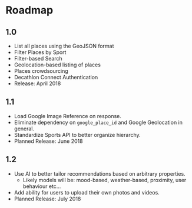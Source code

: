 # Roadmap

## 1.0
  * List all places using the GeoJSON format
  * Filter Places by Sport
  * Filter-based Search
  * Geolocation-based listing of places
  * Places crowdsourcing
  * Decathlon Connect Authentication
  * Release: April 2018


## 1.1
  * Load Google Image Reference on response.
  * Eliminate dependency on `google_place_id` and Google Geolocation in general.
  * Standardize Sports API to better organize hierarchy.
  * Planned Release: June 2018

## 1.2
  * Use AI to better tailor recommendations based on arbitrary properties.
      * Likely models will be: mood-based, weather-based, proximity, user
          behaviour etc...
  * Add ability for users to upload their own photos and videos.
  * Planned Release: July 2018
